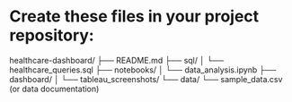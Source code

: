 # Create these files in your project repository:
healthcare-dashboard/
├── README.md
├── sql/
│   └── healthcare_queries.sql
├── notebooks/
│   └── data_analysis.ipynb
├── dashboard/
│   └── tableau_screenshots/
└── data/
    └── sample_data.csv (or data documentation)
